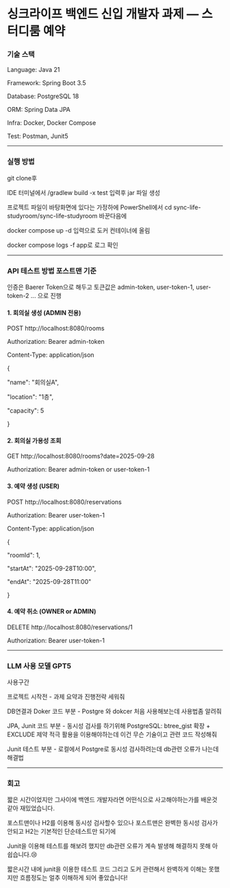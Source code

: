 # 싱크라이프 백엔드 신입 개발자 과제 — 스터디룸 예약

### 기술 스택

Language: Java 21

Framework: Spring Boot 3.5

Database: PostgreSQL 18

ORM: Spring Data JPA

Infra: Docker, Docker Compose

Test: Postman, Junit5

---

### 실행 방법

git clone후

IDE 터미널에서 /gradlew build -x test 입력후 jar 파일 생성

프로젝트 파일이 바탕화면에 있다는 가정하에 PowerShell에서 cd sync-life-studyroom/sync-life-studyroom 바꾼다음에 

docker compose up -d 입력으로 도커 컨테이너에 올림

docker compose logs -f app로 로그 확인

---

### API 테스트 방법 포스트맨 기준

인증은 Baerer Token으로 해두고 토큰값은 admin-token, user-token-1, user-token-2 ... 으로 진행


#### 1. 회의실 생성 (ADMIN 전용)

POST http://localhost:8080/rooms

Authorization: Bearer admin-token

Content-Type: application/json

{
  
  "name": "회의실A",
  
  "location": "1층",
  
  "capacity": 5

}


#### 2. 회의실 가용성 조회

GET http://localhost:8080/rooms?date=2025-09-28

Authorization: Bearer admin-token or user-token-1


#### 3. 예약 생성 (USER)

POST http://localhost:8080/reservations

Authorization: Bearer user-token-1

Content-Type: application/json

{
  
  "roomId": 1,
  
  "startAt": "2025-09-28T10:00",
  
  "endAt": "2025-09-28T11:00"

}


#### 4. 예약 취소 (OWNER or ADMIN)

DELETE http://localhost:8080/reservations/1

Authorization: Bearer user-token-1

---

### LLM 사용 모델 GPT5

사용구간

프로젝트 시작전 - 과제 요약과 진행전략 세워줘

DB연결과 Doker 코드 부분 - Postgre 와 dokcer 처음 사용해보는데 사용법좀 알려줘 

JPA, Junit 코드 부분 - 동시성 검사를 하기위해 PostgreSQL: btree_gist 확장 + EXCLUDE 제약 적극 활용을 이용해야하는데 이건 무슨 기술이고 관련 코드 작성해줘

Junit 테스트 부분 - 로컬에서 Postgre로 동시성 검사하려는데 db관련 오류가 나는데 해결법

---

### 회고
짧은 시간이었지만 그사이에 백엔드 개발자라면 어떤식으로 사고해야하는가를 배운것 같아 재밌었습니다.

포스트맨이나 H2를 이용해 동시성 검사할수 있으나 포스트맨은 완벽한 동시성 검사가 안되고 H2는 기본적인 단순테스트만 되기에

Junit을 이용해 테스트를 해보려 했지만 db관련 오류가 계속 발생해 해결하지 못해 아쉽습니다.😢

짧은시간 내에 junit을 이용한 테스트 코드 그리고 도커 관련해서 완벽하게 이해는 못했지만 흐름정도는 얼추 이해하게 되어 좋았습니다!
